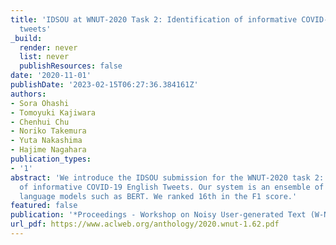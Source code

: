 ```yaml
---
title: 'IDSOU at WNUT-2020 Task 2: Identification of informative COVID-19 English
  tweets'
_build:
  render: never
  list: never
  publishResources: false
date: '2020-11-01'
publishDate: '2023-02-15T06:27:36.384161Z'
authors:
- Sora Ohashi
- Tomoyuki Kajiwara
- Chenhui Chu
- Noriko Takemura
- Yuta Nakashima
- Hajime Nagahara
publication_types:
- '1'
abstract: 'We introduce the IDSOU submission for the WNUT-2020 task 2: identification
  of informative COVID-19 English Tweets. Our system is an ensemble of pre-trained
  language models such as BERT. We ranked 16th in the F1 score.'
featured: false
publication: '*Proceedings - Workshop on Noisy User-generated Text (W-NUT 2020)*'
url_pdf: https://www.aclweb.org/anthology/2020.wnut-1.62.pdf
---
```



